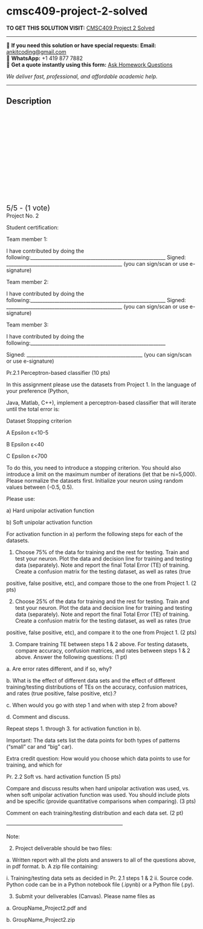 # cmsc409-project-2-solved
**TO GET THIS SOLUTION VISIT:** [CMSC409 Project 2 Solved](https://www.ankitcodinghub.com/product/cmsc-409-artificial-intelligence-solved-2/)


---

📩 **If you need this solution or have special requests:** **Email:** ankitcoding@gmail.com  
📱 **WhatsApp:** +1 419 877 7882  
📄 **Get a quote instantly using this form:** [Ask Homework Questions](https://www.ankitcodinghub.com/services/ask-homework-questions/)

*We deliver fast, professional, and affordable academic help.*

---

<h2>Description</h2>



<div class="kk-star-ratings kksr-auto kksr-align-center kksr-valign-top" data-payload="{&quot;align&quot;:&quot;center&quot;,&quot;id&quot;:&quot;119143&quot;,&quot;slug&quot;:&quot;default&quot;,&quot;valign&quot;:&quot;top&quot;,&quot;ignore&quot;:&quot;&quot;,&quot;reference&quot;:&quot;auto&quot;,&quot;class&quot;:&quot;&quot;,&quot;count&quot;:&quot;1&quot;,&quot;legendonly&quot;:&quot;&quot;,&quot;readonly&quot;:&quot;&quot;,&quot;score&quot;:&quot;5&quot;,&quot;starsonly&quot;:&quot;&quot;,&quot;best&quot;:&quot;5&quot;,&quot;gap&quot;:&quot;4&quot;,&quot;greet&quot;:&quot;Rate this product&quot;,&quot;legend&quot;:&quot;5\/5 - (1 vote)&quot;,&quot;size&quot;:&quot;24&quot;,&quot;title&quot;:&quot;CMSC409 Project 2 Solved&quot;,&quot;width&quot;:&quot;138&quot;,&quot;_legend&quot;:&quot;{score}\/{best} - ({count} {votes})&quot;,&quot;font_factor&quot;:&quot;1.25&quot;}">

<div class="kksr-stars">

<div class="kksr-stars-inactive">
            <div class="kksr-star" data-star="1" style="padding-right: 4px">


<div class="kksr-icon" style="width: 24px; height: 24px;"></div>
        </div>
            <div class="kksr-star" data-star="2" style="padding-right: 4px">


<div class="kksr-icon" style="width: 24px; height: 24px;"></div>
        </div>
            <div class="kksr-star" data-star="3" style="padding-right: 4px">


<div class="kksr-icon" style="width: 24px; height: 24px;"></div>
        </div>
            <div class="kksr-star" data-star="4" style="padding-right: 4px">


<div class="kksr-icon" style="width: 24px; height: 24px;"></div>
        </div>
            <div class="kksr-star" data-star="5" style="padding-right: 4px">


<div class="kksr-icon" style="width: 24px; height: 24px;"></div>
        </div>
    </div>

<div class="kksr-stars-active" style="width: 138px;">
            <div class="kksr-star" style="padding-right: 4px">


<div class="kksr-icon" style="width: 24px; height: 24px;"></div>
        </div>
            <div class="kksr-star" style="padding-right: 4px">


<div class="kksr-icon" style="width: 24px; height: 24px;"></div>
        </div>
            <div class="kksr-star" style="padding-right: 4px">


<div class="kksr-icon" style="width: 24px; height: 24px;"></div>
        </div>
            <div class="kksr-star" style="padding-right: 4px">


<div class="kksr-icon" style="width: 24px; height: 24px;"></div>
        </div>
            <div class="kksr-star" style="padding-right: 4px">


<div class="kksr-icon" style="width: 24px; height: 24px;"></div>
        </div>
    </div>
</div>


<div class="kksr-legend" style="font-size: 19.2px;">
            5/5 - (1 vote)    </div>
    </div>
Project No. 2

Student certification:

Team member 1:

I have contributed by doing the following:________________________________________________________ Signed: ________________________________________________ (you can sign/scan or use e-signature)

Team member 2:

I have contributed by doing the following:________________________________________________________ Signed: ________________________________________________ (you can sign/scan or use e-signature)

Team member 3:

I have contributed by doing the following:________________________________________________________

Signed: ________________________________________________ (you can sign/scan or use e-signature)

Pr.2.1 Perceptron-based classifier (10 pts)

In this assignment please use the datasets from Project 1. In the language of your preference (Python,

Java, Matlab, C++), implement a perceptron-based classifier that will iterate until the total error is:

Dataset Stopping criterion

A Epsilon ε&lt;10-5

B Epsilon ε&lt;40

C Epsilon ε&lt;700

To do this, you need to introduce a stopping criterion. You should also introduce a limit on the maximum number of iterations (let that be ni=5,000). Please normalize the datasets first. Initialize your neuron using random values between (-0.5, 0.5).

Please use:

a) Hard unipolar activation function

b) Soft unipolar activation function

For activation function in a) perform the following steps for each of the datasets.

1. Choose 75% of the data for training and the rest for testing. Train and test your neuron. Plot the data and decision line for training and testing data (separately). Note and report the final Total Error (TE) of training. Create a confusion matrix for the testing dataset, as well as rates (true

positive, false positive, etc), and compare those to the one from Project 1. (2 pts)

2. Choose 25% of the data for training and the rest for testing. Train and test your neuron. Plot the data and decision line for training and testing data (separately). Note and report the final Total Error (TE) of training. Create a confusion matrix for the testing dataset, as well as rates (true

positive, false positive, etc), and compare it to the one from Project 1. (2 pts)

3. Compare training TE between steps 1 &amp; 2 above. For testing datasets, compare accuracy, confusion matrices, and rates between steps 1 &amp; 2 above. Answer the following questions: (1 pt)

a. Are error rates different, and if so, why?

b. What is the effect of different data sets and the effect of different training/testing distributions of TEs on the accuracy, confusion matrices, and rates (true positive, false positive, etc).?

c. When would you go with step 1 and when with step 2 from above?

d. Comment and discuss.

Repeat steps 1. through 3. for activation function in b).

Important: The data sets list the data points for both types of patterns (“small” car and “big” car).

Extra credit question: How would you choose which data points to use for training, and which for

Pr. 2.2 Soft vs. hard activation function (5 pts)

Compare and discuss results when hard unipolar activation was used, vs. when soft unipolar activation function was used. You should include plots and be specific (provide quantitative comparisons when comparing). (3 pts)

Comment on each training/testing distribution and each data set. (2 pt)

——————————————————————

Note:

2. Project deliverable should be two files:

a. Written report with all the plots and answers to all of the questions above, in pdf format. b. A zip file containing:

i. Training/testing data sets as decided in Pr. 2.1 steps 1 &amp; 2 ii. Source code. Python code can be in a Python notebook file (.ipynb) or a Python file (.py).

3. Submit your deliverables (Canvas). Please name files as

a. GroupName_Project2.pdf and

b. GroupName_Project2.zip
